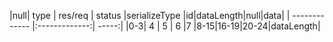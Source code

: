 |null| type       | res/req  | status |serializeType |id|dataLength|null|data|
| ------------- |:-------------:| -----:|
|0-3| 4     | 5 | 6 |7 |8-15|16-19|20-24|dataLength|